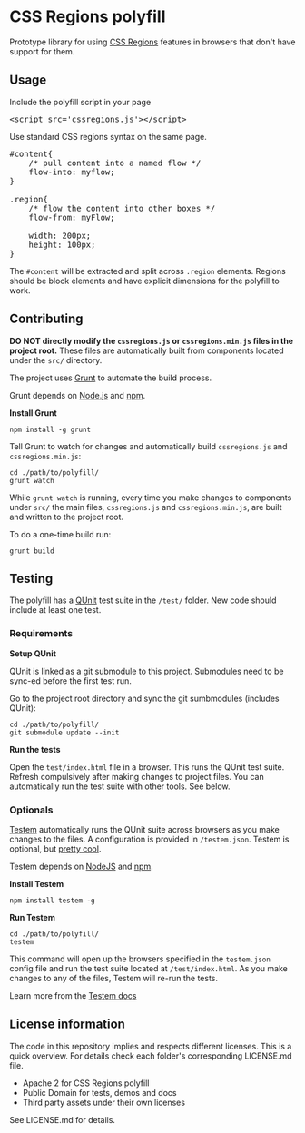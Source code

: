 # CSS Regions polyfill

Prototype library for using [CSS Regions](http://html.adobe.com/webstandards/cssregions/) features in browsers that don't have support for them. 

## Usage

Include the polyfill script in your page
<pre>
&lt;script src='cssregions.js'&gt;&lt;/script&gt;
</pre>

Use standard CSS regions syntax on the same page.
<pre>
#content{             
    /* pull content into a named flow */
    flow-into: myflow; 
}

.region{
    /* flow the content into other boxes */
    flow-from: myFlow;
    
    width: 200px;
    height: 100px;
}
</pre>   

The `#content` will be extracted and split across `.region` elements. Regions should be block elements and have explicit dimensions for the polyfill to work.


## Contributing

**DO NOT directly modify the `cssregions.js` or `cssregions.min.js` files in the project root.** These files are automatically built from components located under the `src/` directory.

The project uses [Grunt](http://gruntjs.com) to automate the build process.


Grunt depends on [Node.js](http://nodejs.org/) and [npm](https://npmjs.org/). 


**Install Grunt**
```
npm install -g grunt
```

Tell Grunt to watch for changes and automatically build `cssregions.js` and `cssregions.min.js`:
```
cd ./path/to/polyfill/
grunt watch
```

While `grunt watch` is running, every time you make changes to components under `src/` the main files, `cssregions.js` and `cssregions.min.js`, are built and written to the project root.

To do a one-time build run:
```
grunt build
```

## Testing

The polyfill has a [QUnit](https://github.com/jquery/qunit) test suite in the `/test/` folder. New code should include at least one test.

### Requirements

**Setup QUnit** 

QUnit is linked as a git submodule to this project. Submodules need to be sync-ed before the first test run.


Go to the project root directory and sync the git sumbmodules (includes QUnit):
```
cd ./path/to/polyfill/
git submodule update --init
```

**Run the tests**

Open the `test/index.html` file in a browser. This runs the QUnit test suite. Refresh compulsively after making changes to project files. You can automatically run the test suite with other tools. See below.


### Optionals

[Testem](https://github.com/airportyh/testem) automatically runs the QUnit suite across browsers as you make changes to the files. A configuration is provided in `/testem.json`. Testem is optional, but [pretty cool](http://net.tutsplus.com/tutorials/javascript-ajax/make-javascript-testing-fun-with-testem/).

Testem depends on [NodeJS](http://nodejs.org/) and [npm](https://npmjs.org/). 

**Install Testem**

```npm install testem -g```

**Run Testem**        
```
cd ./path/to/polyfill/
testem
```     
This command will open up the browsers specified in the `testem.json` config file and run the test suite located at `/test/index.html`. As you make changes to any of the files, Testem will re-run the tests.

Learn more from the [Testem docs](https://github.com/airportyh/testem/blob/master/README.md)


## License information

The code in this repository implies and respects different licenses. This is a quick overview. For details check each folder's corresponding LICENSE.md file.

- Apache 2 for CSS Regions polyfill
- Public Domain for tests, demos and docs 
- Third party assets under their own licenses

See LICENSE.md for details.